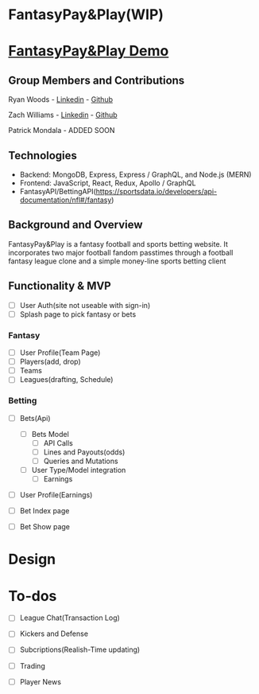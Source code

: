 # FantasyPay&Play(WIP)
# [FantasyPay&Play Demo](https://fantasypayandplay.herokuapp.com/#/)

## Group Members and Contributions

Ryan Woods - [Linkedin](https://www.linkedin.com/in/ryan-woods-530679b4/) - [Github](https://github.com/rwoods1227)

Zach Williams - [Linkedin](https://www.linkedin.com/in/zachary-currell-williams/) - [Github](https://github.com/ZacharyCWilliams)

Patrick Mondala - ADDED SOON

## Technologies
 * Backend: MongoDB, Express, Express / GraphQL, and Node.js (MERN)
 * Frontend: JavaScript, React, Redux, Apollo / GraphQL
 * FantasyAPI/BettingAPI(https://sportsdata.io/developers/api-documentation/nfl#/fantasy)

## Background and Overview

FantasyPay&Play is a fantasy football and sports betting website. It incorporates two major football fandom passtimes through a football fantasy league clone and a simple money-line sports betting client

## Functionality & MVP
- [ ] User Auth(site not useable with sign-in)
- [ ] Splash page to pick fantasy or bets
### Fantasy
- [ ] User Profile(Team Page)
- [ ] Players(add, drop)
- [ ] Teams
- [ ] Leagues(drafting, Schedule)
### Betting
- [ ] Bets(Api)
  - [ ] Bets Model
    - [ ] API Calls
    - [ ] Lines and Payouts(odds)
    - [ ] Queries and Mutations
  - [ ] User Type/Model integration
    - [ ] Earnings
- [ ] User Profile(Earnings)
- [ ] Bet Index page
- [ ] Bet Show page



# Design 

# To-dos
- [ ] League Chat(Transaction Log)
- [ ] Kickers and Defense
- [ ] Subcriptions(Realish-Time updating)
- [ ] Trading 
- [ ] Player News


